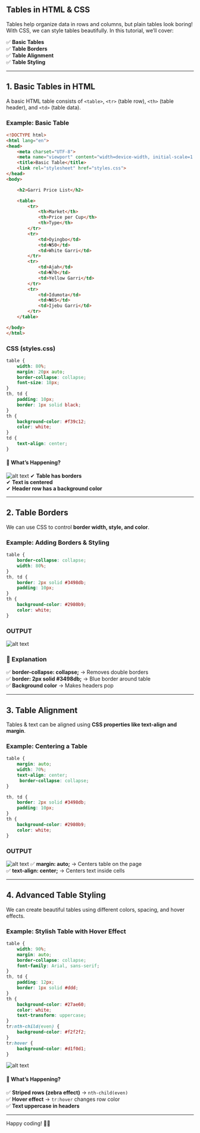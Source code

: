 ## **Tables in HTML & CSS**  

Tables help organize data in rows and columns, but plain tables look boring! With CSS, we can style tables beautifully. In this tutorial, we’ll cover:  

✅ **Basic Tables**  
✅ **Table Borders**  
✅ **Table Alignment**  
✅ **Table Styling**  

---

## **1. Basic Tables in HTML**  
A basic HTML table consists of `<table>`, `<tr>` (table row), `<th>` (table header), and `<td>` (table data).  

### **Example: Basic Table**  
```html
<!DOCTYPE html>
<html lang="en">
<head>
    <meta charset="UTF-8">
    <meta name="viewport" content="width=device-width, initial-scale=1.0">
    <title>Basic Table</title>
    <link rel="stylesheet" href="styles.css">
</head>
<body>

    <h2>Garri Price List</h2>

    <table>
        <tr>
            <th>Market</th>
            <th>Price per Cup</th>
            <th>Type</th>
        </tr>
        <tr>
            <td>Oyingbo</td>
            <td>₦50</td>
            <td>White Garri</td>
        </tr>
        <tr>
            <td>Ajah</td>
            <td>₦70</td>
            <td>Yellow Garri</td>
        </tr>
        <tr>
            <td>Idumota</td>
            <td>₦65</td>
            <td>Ijebu Garri</td>
        </tr>
    </table>

</body>
</html>
```  

### **CSS (styles.css)**
```css
table {
    width: 80%;
    margin: 20px auto;
    border-collapse: collapse;
    font-size: 18px;
}
th, td {
    padding: 10px;
    border: 1px solid black;
}
th {
    background-color: #f39c12;
    color: white;
}
td {
    text-align: center;
}
```
#### **🔹 What’s Happening?** 
![alt text](images/image.png) 
✔ **Table has borders**  
✔ **Text is centered**  
✔ **Header row has a background color**  

---

## **2. Table Borders**  
We can use CSS to control **border width, style, and color**.  

### **Example: Adding Borders & Styling**
```css
table {
    border-collapse: collapse;
    width: 80%;
}
th, td {
    border: 2px solid #3498db;
    padding: 10px;
}
th {
    background-color: #2980b9;
    color: white;
}
```
### OUTPUT
![alt text](images/image1.png)
### **📝 Explanation**
✅ **border-collapse: collapse;** → Removes double borders  
✅ **border: 2px solid #3498db;** → Blue border around table  
✅ **Background color** → Makes headers pop  

---

## **3. Table Alignment**
Tables & text can be aligned using **CSS properties like text-align and margin**.  

### **Example: Centering a Table**
```css
table {
    margin: auto;
    width: 70%;
    text-align: center;
     border-collapse: collapse;
}

th, td {
    border: 2px solid #3498db;
    padding: 10px;
}
th {
    background-color: #2980b9;
    color: white;
}
```
### OUTPUT
![alt text](images/image2.png)
✅ **margin: auto;** → Centers table on the page  
✅ **text-align: center;** → Centers text inside cells  

---

## **4. Advanced Table Styling**
We can create beautiful tables using different colors, spacing, and hover effects.  

### **Example: Stylish Table with Hover Effect**
```css
table {
    width: 90%;
    margin: auto;
    border-collapse: collapse;
    font-family: Arial, sans-serif;
}
th, td {
    padding: 12px;
    border: 1px solid #ddd;
}
th {
    background-color: #27ae60;
    color: white;
    text-transform: uppercase;
}
tr:nth-child(even) {
    background-color: #f2f2f2;
}
tr:hover {
    background-color: #d1f0d1;
}
```
![alt text](images/image3.png)
#### **🔹 What’s Happening?**  
✅ **Striped rows (zebra effect)** → `nth-child(even)`  
✅ **Hover effect** → `tr:hover` changes row color  
✅ **Text uppercase in headers**  

---

Happy coding! 🚀🔥